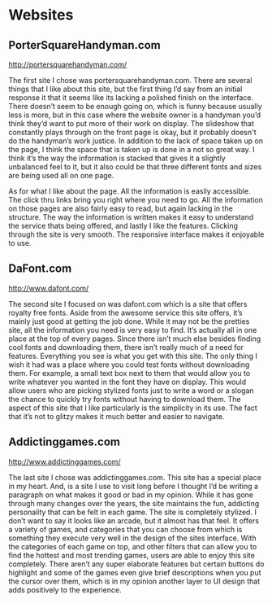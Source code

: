 # Websites 

## PorterSquareHandyman.com
http://portersquarehandyman.com/


The first site I chose was portersquarehandyman.com. There are several things that I like about this site, 
but the first thing I’d say from an initial response it that it seems like its lacking a polished finish on 
the interface. There doesn’t seem to be enough going on, which is funny because usually less is more, but in 
this case where the website owner is a handyman you’d think they’d want to put more of their work on display. 
The slideshow that constantly plays through on the front page is okay, but it probably doesn't do the handyman’s 
work justice. In addition to the lack of space taken up on the page, I think the space that is taken up is 
done in a not so great way. I think it’s the way the information is stacked that gives it a slightly unbalanced 
feel to it, but it also could be that three different fonts and sizes are being used all on one page. 

As for what I like about the page. All the information is easily accessible. The click thru links bring you
right where you need to go. All the information on those pages are also fairly easy to read, but again lacking 
in the structure. The way the information is written makes it easy to understand the service thats being offered, 
and lastly I like the features. Clicking through the site is very smooth. The responsive interface makes it 
enjoyable to use. 

## DaFont.com
http://www.dafont.com/

The second site I focused on was dafont.com which is a site that offers royalty free fonts. Aside from the
awesome service this site offers, it’s mainly just good at getting the job done. While it may not be the pretties 
site, all the information you need is very easy to find. It’s actually all in one place at the top of every pages. 
Since there isn’t much else besides finding cool fonts and downloading them, there isn’t really much of a need for 
features. Everything you see is what you get with this site. The only thing I wish it had was a place where you 
could test fonts without downloading them. For example, a small text box next to them that would allow you to write 
whatever you wanted in the font they have on display. This would allow users who are picking stylized fonts just 
to write a word or a slogan the chance to quickly try fonts without having to download them. The aspect of this 
site that I like particularly is the simplicity in its use. The fact that it’s not to glitzy makes it much better 
and easier to navigate. 


## Addictinggames.com
http://www.addictinggames.com/

The last site I chose was addictinggames.com. This site has a special place in my heart. 
And, is a site I use to visit long before I thought I’d be writing a paragraph on what makes it good or 
bad in my opinion. While it has gone through many changes over the years, the site maintains the fun, 
addicting personality that can be felt in each game. The site is completely stylized. I don’t want to say 
it looks like an arcade, but it almost has that feel. It offers a variety of games, and categories that 
you can choose from which is something they execute very well in the design of the sites interface. With 
the categories of each game on top, and other filters that can allow you to find the hottest and most 
trending games, users are able to enjoy this site completely. There aren’t any super elaborate features 
but certain buttons do highlight and some of the games even give brief descriptions when you put the cursor 
over them, which is in my opinion another layer to UI design that adds positively to the experience. 
